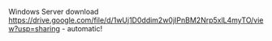 Windows Server download
https://drive.google.com/file/d/1wUj1D0ddim2w0jIPnBM2Nrp5xlL4myTO/view?usp=sharing - automatic!
